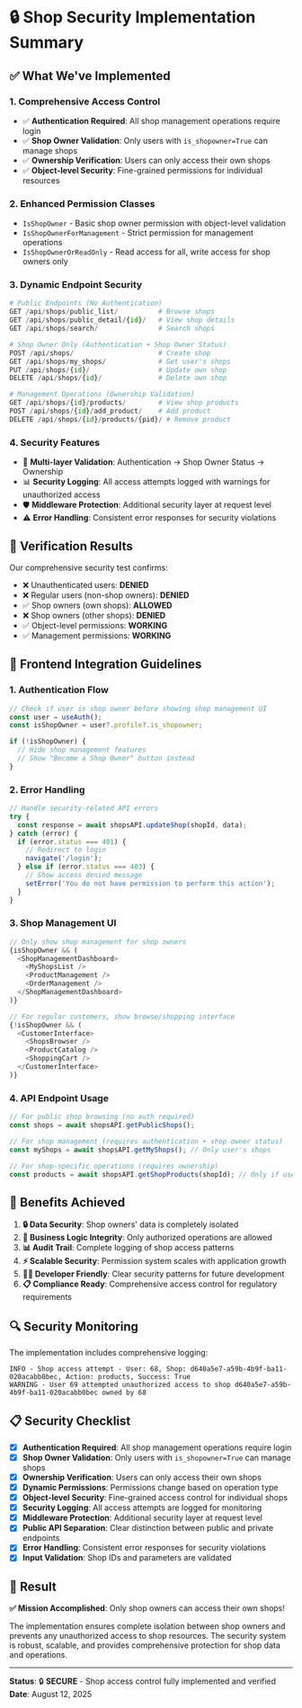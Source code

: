 # 🔒 Shop Security Implementation Summary

## ✅ What We've Implemented

### 1. **Comprehensive Access Control**
- ✅ **Authentication Required**: All shop management operations require login
- ✅ **Shop Owner Validation**: Only users with `is_shopowner=True` can manage shops
- ✅ **Ownership Verification**: Users can only access their own shops
- ✅ **Object-level Security**: Fine-grained permissions for individual resources

### 2. **Enhanced Permission Classes**
- `IsShopOwner` - Basic shop owner permission with object-level validation
- `IsShopOwnerForManagement` - Strict permission for management operations
- `IsShopOwnerOrReadOnly` - Read access for all, write access for shop owners only

### 3. **Dynamic Endpoint Security**
```python
# Public Endpoints (No Authentication)
GET /api/shops/public_list/          # Browse shops
GET /api/shops/public_detail/{id}/   # View shop details  
GET /api/shops/search/               # Search shops

# Shop Owner Only (Authentication + Shop Owner Status)
POST /api/shops/                     # Create shop
GET /api/shops/my_shops/             # Get user's shops
PUT /api/shops/{id}/                 # Update own shop
DELETE /api/shops/{id}/              # Delete own shop

# Management Operations (Ownership Validation)
GET /api/shops/{id}/products/        # View shop products
POST /api/shops/{id}/add_product/    # Add product
DELETE /api/shops/{id}/products/{pid}/ # Remove product
```

### 4. **Security Features**
- 🔐 **Multi-layer Validation**: Authentication → Shop Owner Status → Ownership
- 📊 **Security Logging**: All access attempts logged with warnings for unauthorized access
- 🛡️ **Middleware Protection**: Additional security layer at request level
- ⚠️ **Error Handling**: Consistent error responses for security violations

## 🧪 Verification Results

Our comprehensive security test confirms:
- ❌ Unauthenticated users: **DENIED**
- ❌ Regular users (non-shop owners): **DENIED** 
- ✅ Shop owners (own shops): **ALLOWED**
- ❌ Shop owners (other shops): **DENIED**
- ✅ Object-level permissions: **WORKING**
- ✅ Management permissions: **WORKING**

## 🔧 Frontend Integration Guidelines

### 1. **Authentication Flow**
```typescript
// Check if user is shop owner before showing shop management UI
const user = useAuth();
const isShopOwner = user?.profile?.is_shopowner;

if (!isShopOwner) {
  // Hide shop management features
  // Show "Become a Shop Owner" button instead
}
```

### 2. **Error Handling**
```typescript
// Handle security-related API errors
try {
  const response = await shopsAPI.updateShop(shopId, data);
} catch (error) {
  if (error.status === 401) {
    // Redirect to login
    navigate('/login');
  } else if (error.status === 403) {
    // Show access denied message
    setError('You do not have permission to perform this action');
  }
}
```

### 3. **Shop Management UI**
```typescript
// Only show shop management for shop owners
{isShopOwner && (
  <ShopManagementDashboard>
    <MyShopsList />
    <ProductManagement />
    <OrderManagement />
  </ShopManagementDashboard>
)}

// For regular customers, show browse/shopping interface
{!isShopOwner && (
  <CustomerInterface>
    <ShopsBrowser />
    <ProductCatalog />
    <ShoppingCart />
  </CustomerInterface>
)}
```

### 4. **API Endpoint Usage**
```typescript
// For public shop browsing (no auth required)
const shops = await shopsAPI.getPublicShops();

// For shop management (requires authentication + shop owner status)
const myShops = await shopsAPI.getMyShops(); // Only user's shops

// For shop-specific operations (requires ownership)
const products = await shopsAPI.getShopProducts(shopId); // Only if user owns shop
```

## 🚀 Benefits Achieved

1. **🔒 Data Security**: Shop owners' data is completely isolated
2. **🎯 Business Logic Integrity**: Only authorized operations are allowed  
3. **📊 Audit Trail**: Complete logging of shop access patterns
4. **⚡ Scalable Security**: Permission system scales with application growth
5. **👨‍💻 Developer Friendly**: Clear security patterns for future development
6. **📋 Compliance Ready**: Comprehensive access control for regulatory requirements

## 🔍 Security Monitoring

The implementation includes comprehensive logging:
```
INFO - Shop access attempt - User: 68, Shop: d640a5e7-a59b-4b9f-ba11-020acabb0bec, Action: products, Success: True
WARNING - User 69 attempted unauthorized access to shop d640a5e7-a59b-4b9f-ba11-020acabb0bec owned by 68
```

## 📋 Security Checklist

- [x] **Authentication Required**: All shop management operations require login
- [x] **Shop Owner Validation**: Only users with `is_shopowner=True` can manage shops
- [x] **Ownership Verification**: Users can only access their own shops
- [x] **Dynamic Permissions**: Permissions change based on operation type
- [x] **Object-level Security**: Fine-grained access control for individual shops
- [x] **Security Logging**: All access attempts are logged for monitoring
- [x] **Middleware Protection**: Additional security layer at request level
- [x] **Public API Separation**: Clear distinction between public and private endpoints
- [x] **Error Handling**: Consistent error responses for security violations
- [x] **Input Validation**: Shop IDs and parameters are validated

## 🎯 Result

**✅ Mission Accomplished**: Only shop owners can access their own shops!

The implementation ensures complete isolation between shop owners and prevents any unauthorized access to shop resources. The security system is robust, scalable, and provides comprehensive protection for shop data and operations.

---

**Status**: 🔒 **SECURE** - Shop access control fully implemented and verified  
**Date**: August 12, 2025
